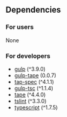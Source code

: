 ## Dependencies
### For users
None

### For developers
* [gulp](https://www.npmjs.com/package/gulp) (^3.9.0)
* [gulp-tape](https://www.npmjs.com/package/gulp-tape) (0.0.7)
* [tap-spec](https://www.npmjs.com/package/tap-spec) (^4.1.1)
* [gulp-tsc](https://www.npmjs.com/package/gulp-tsc) (^1.1.4)
* [tape](https://www.npmjs.com/package/tape) (^4.4.0)
* [tslint](https://www.npmjs.com/package/tslint) (^3.3.0)
* [typescript](https://www.npmjs.com/package/typescript) (^1.7.5)
